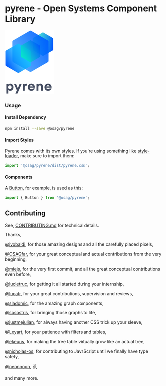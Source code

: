 # pyrene - Open Systems Component Library

![pyrene](../kitchensink/src/images/pyrene.svg)

### Usage

#### Install Dependency
```sh
npm install --save @osag/pyrene
```
#### Import Styles

Pyrene comes with its own styles. If you're using something like [style-loader](https://webpack.js.org/loaders/style-loader/), make sure to import them:

```js
import '@osag/pyrene/dist/pyrene.css';
```

#### Components

A [Button](https://open-ch.github.io/pyrene/Interaction/Button), for example, is used as this:

```js
import { Button } from '@osag/pyrene';
```

## Contributing

See, [CONTRIBUTING.md](CONTRIBUTING.md) for technical details.

Thanks,

[@ivobaldi](https://github.com/ivobaldi), for those amazing designs and all the carefully placed pixels,

[@OSAGfar](https://github.com/OSAGfar), for your great conceptual and actual contributions from the very beginning,

[@miejs](https://github.com/miejs), for the very first commit, and all the great conceptual contributions even before,

[@lucletruc](https://github.com/lucletruc), for getting it all started during your internship,

[@lucatr](https://github.com/lucatr), for your great contributions, supervision and reviews,

[@sladomic](https://github.com/sladomic), for the amazing graph components,

[@sosostris](https://github.com/sosostris), for bringing those graphs to life,

[@justmejulian](https://github.com/justmejulian), for always having another CSS trick up your sleeve,

[@Leyart](https://github.com/Leyart), for your patience with filters and tables,

[@ekeuus](https://github.com/ekeuus), for making the tree table virtually grow like an actual tree,

[@nicholas-os](https://github.com/nicholas-os), for contributing to JavaScript until we finally have type safety,

[@neonnoon](https://github.com/neonnoon), ✌️,

and many more.
